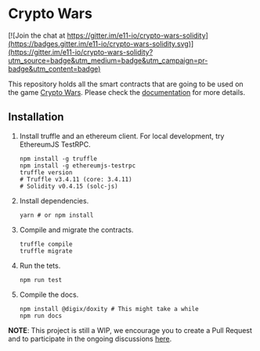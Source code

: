 # Crypto Wars

[![Join the chat at https://gitter.im/e11-io/crypto-wars-solidity](https://badges.gitter.im/e11-io/crypto-wars-solidity.svg)](https://gitter.im/e11-io/crypto-wars-solidity?utm_source=badge&utm_medium=badge&utm_campaign=pr-badge&utm_content=badge)

This repository holds all the smart contracts that are going to be used on the game [Crypto Wars](https://e11.io).
Please check the [documentation](https://e11-io.github.io/crypto-wars-solidity/) for more details.

## Installation

1. Install truffle and an ethereum client. For local development, try EthereumJS TestRPC.
    ```shell
    npm install -g truffle
    npm install -g ethereumjs-testrpc
    truffle version
    # Truffle v3.4.11 (core: 3.4.11)
    # Solidity v0.4.15 (solc-js)
    ```

2. Install dependencies.
    ```shell
    yarn # or npm install
    ```
3. Compile and migrate the contracts.
    ```shell
    truffle compile
    truffle migrate
    ```

4. Run the tets.
    ```shell
    npm run test
    ```

5. Compile the docs.
    ```shell
    npm install @digix/doxity # This might take a while
    npm run docs
    ```

**NOTE**: This project is still a WIP, we encourage you to create a Pull Request and to participate in the ongoing discussions [here](https://github.com/e11-io/crypto-wars-solidity/issues).
